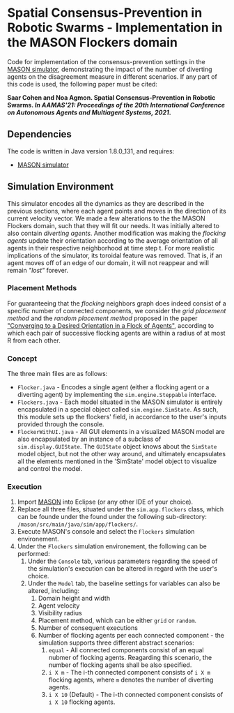 # Spatial Consensus-Prevention in Robotic Swarms - Implementation in the MASON Flockers domain
Code for implementation of the consensus-prevention settings in the <a href="https://cs.gmu.edu/~eclab/projects/mason/">MASON simulator</a>, demonstrating the impact of the number of diverting agents on the disagreement measure in different scenarios. If any part of this code is used, the following paper must be cited: 

**Saar Cohen and Noa Agmon. Spatial Consensus-Prevention in Robotic Swarms. <em>In AAMAS'21: Proceedings of the 20th International Conference on Autonomous Agents and Multiagent Systems, 2021</em>.**

## Dependencies
The code is written in Java version 1.8.0_131, and requires:
- [MASON simulator](https://cs.gmu.edu/~eclab/projects/mason/)

## Simulation Environment
This simulator encodes all the dynamics as they are described in the previous sections, where each agent points and moves in the direction of its current velocity vector. We made a few alterations to the the MASON Flockers domain, such that they will fit our needs. It was initially altered to also contain <em>diverting agents</em>. Another modification was making the <em>flocking agents</em> update their orientation according to the average orientation of all agents in their respective neighborhood at time step t. For more realistic implications of the simulator, its toroidal feature was removed. That is, if an agent moves off of an edge of our domain, it will not reappear and will remain <em>"lost"</em> forever.

### Placement Methods
For guaranteeing that the <em>flocking</em> neighbors graph does indeed consist of a specific number of connected components, we consider the <em>grid placement method</em> and the <em>random placement method</em> proposed in the paper ["Converging to a Desired Orientation in a Flock of Agents"](https://arxiv.org/abs/2010.04686), according to which each pair of successive flocking agents are within a radius of at most R from each other.

### Concept
The three main files are as follows:
- <code>Flocker.java</code> - Encodes a single agent (either a flocking agent or a diverting agent) by implementing the `sim.engine.Steppable` interface.
- <code>Flockers.java</code> - Each model situated in the MASON simulator is entirely encapsulated in a special object called `sim.engine.SimState`. As such, this module sets up the flockers' field, in accordance to the user's inputs provided through the console.
- <code>FlockerWithUI.java</code> - All GUI elements in a visualized MASON model are also encapsulated by an instance of a subclass of `sim.display.GUIState`. The `GUIState` object knows about the `SimState` model object, but not the other way around, and ultimately encapsulates all the elements mentioned in the 'SimState' model object to visualize and control the model.

### Execution
1. Import [MASON](https://cs.gmu.edu/~eclab/projects/mason/) into Eclipse (or any other IDE of your choice).
2. Replace all three files, situated under the `sim.app.flockers` class, which can be founde under the found under the following sub-directory: `/mason/src/main/java/sim/app/flockers/`.
3. Execute MASON's console and select the `Flockers` simulation environement.
4. Under the `Flockers` simulation environement, the following can be performed:
	1. Under the `Console` tab, various parameters regarding the speed of the simulation's execution can be altered in regard with the user's choice.
	2. Under the `Model` tab, the baseline settings for variables can also be altered, including:
		1. Domain height and width
		2. Agent velocity
		3. Visibility radius
		4. Placement method, which can be either `grid` or `random`.
		5. Number of consequent executions
		6. Number of flocking agents per each connected component - the simulation supports three different abstract scenarios:
			1. `equal` - All connected components consist of an equal nubmer of flocking agents. Reagarding this scenario, the number of flocking agents shall be also specified.
			2. `i X m` - The i-th connected component consists of `i X m` flocking agents, where `m` denotes the number of diverting agents.
			3. `i X 10` (Default) - The i-th connected component consists of `i X 10` flocking agents.

